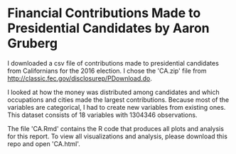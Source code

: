 # Financial Contributions Made to Presidential Candidates by Aaron Gruberg

I downloaded a csv file of contributions made to presidential candidates from 
Californians for the 2016 election.  I chose the 'CA.zip' file from http://classic.fec.gov/disclosurep/PDownload.do.  

I looked at how the money was distributed among candidates and which occupations and cities made the largest 
contributions.  Because most of the variables are categorical, I had to create
new variables from existing ones.  This dataset consists of 18 variables with 
1304346 observations. 

The file 'CA.Rmd' contains the R code that produces all plots and analysis for this report.  To view all visualizations and analysis, please download this repo and open 'CA.html'.


